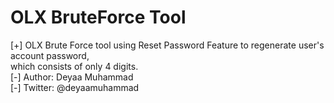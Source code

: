 
# OLX BruteForce Tool

[+] OLX Brute Force tool using Reset Password Feature to regenerate user's account password,\
	which consists of only 4 digits.
\
[-] Author: Deyaa Muhammad\
[-] Twitter: @deyaamuhammad